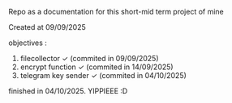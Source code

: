 Repo as a documentation for this short-mid term project of mine

Created at 09/09/2025

objectives :
1. filecollector ✓ (commited in 09/09/2025)
2. encrypt function ✓ (commited in 14/09/2025)
3. telegram key sender ✓ (commited in 04/10/2025) 

finished in 04/10/2025. YIPPIEEE :D
